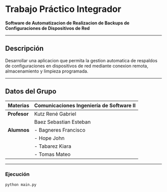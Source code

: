 # Trabajo Práctico Integrador
**Software de Automatizacion de Realizacion de Backups de Configuraciones de Dispositivos de Red**  

---

## **Descripción**  
Desarrollar una aplicacion que permita la gestion automatica de respaldos de configuraciones en dispositivos de red mediante conexion remota, almacenamiento y limpieza programada.

---

## **Datos del Grupo**  
| **Materias** | Comunicaciones Ingeniería de Software II | 
|--------------|------------------------------------------|  
| **Profesor** | Kutz René Gabriel                        |  
|              | Baez Sebastian Esteban                   |  
| **Alumnos**  | - Bagneres Francisco                     |  
|              | - Hope John                              |  
|              | - Tabarez Kiara                          |
|              | - Tomas Mateo                            |   

---

### **Ejecución**  
```bash
python main.py
